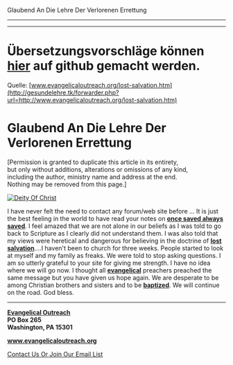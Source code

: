 <!--t Glaubend An Die Lehre Der Verlorenen Errettung - in Arbeit (0% übersetzt) t-->
<!--d d-->

Glaubend An Die Lehre Der Verlorenen Errettung

- - - 
- - -

# Übersetzungsvorschläge können [hier](https://github.com/gesundelehre/gesundelehre_translate/blob/master/content/zeugnisse/glaubend-an-die-lehre-der-verlorenen-errettung.md) auf github gemacht werden.

Quelle: [www.evangelicaloutreach.org/lost-salvation.htm](http://gesundelehre.tk/forwarder.php?url=http://www.evangelicaloutreach.org/lost-salvation.htm)


# Glaubend An Die Lehre Der Verlorenen Errettung

[Permission is granted to duplicate this article in its entirety,  
 but only without additions, alterations or omissions of any kind,  
 including the author, ministry name and address at the end.  
 Nothing may be removed from this page.]

[![Deity Of Christ](../s7.addthis.com/static/btn/v2/lg-share-en.gif)](http://www.addthis.com/bookmark.php?v=250&username=xa-4ce723c86d857fe0)

I have never felt the need to contact any forum/web site before ... It is just the best feeling in the world to have read your notes on [**once saved always saved**](http://gesundelehre.tk/forwarder.php?url=http://www.evangelicaloutreach.org/eternal-security.html). I feel amazed that we are not alone in our beliefs as I was told to go back to Scripture as I clearly did not understand them. I was also told that my views were heretical and dangerous for believing in the doctrine of [**lost salvation**](http://gesundelehre.tk/forwarder.php?url=http://www.evangelicaloutreach.org/can_salvation_be_lost_osas.html)....I haven't been to church for three weeks. People started to look at myself and my family as freaks. We were told to stop asking questions. I am so utterly grateful to your site for giving me strength. I have no idea where we will go now. I thought all [**evangelical**](http://gesundelehre.tk/forwarder.php?url=http://www.evangelicaloutreach.org/index.html) preachers preached the same message but you have given us hope again. We are desperate to be among Christian brothers and sisters and to be [**baptized**](http://gesundelehre.tk/forwarder.php?url=http://www.evangelicaloutreach.org/baptism.html). We will continue on the road. God bless.

* * *

**[Evangelical Outreach](http://gesundelehre.tk/forwarder.php?url=http://www.evangelicaloutreach.org/index.html)**  
**PO Box 265**  
**Washington, PA 15301**

**www.evangelicaloutreach.org**

[Contact Us Or Join Our Email List](http://gesundelehre.tk/forwarder.php?url=http://www.evangelicaloutreach.org/contact.html)